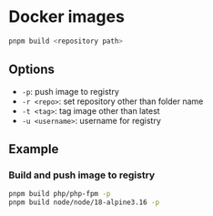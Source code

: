 # Docker images

```bash
pnpm build <repository path>
```

## Options

- `-p`: push image to registry
- `-r <repo>`: set repository other than folder name
- `-t <tag>`: tag image other than latest
- `-u <username>`: username for registry

## Example

### Build and push image to registry

```bash
pnpm build php/php-fpm -p
pnpm build node/node/18-alpine3.16 -p
```

